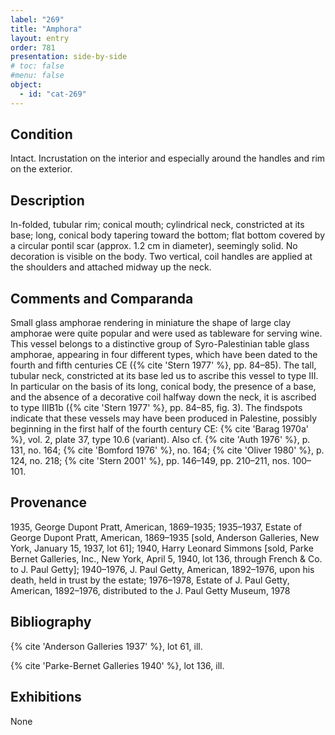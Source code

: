 ```yaml
---
label: "269"
title: "Amphora"
layout: entry
order: 781
presentation: side-by-side
# toc: false
#menu: false 
object:
  - id: "cat-269"
---
```


## Condition

Intact. Incrustation on the interior and especially around the handles and rim on the exterior.

## Description

In-folded, tubular rim; conical mouth; cylindrical neck, constricted at its base; long, conical body tapering toward the bottom; flat bottom covered by a circular pontil scar (approx. 1.2 cm in diameter), seemingly solid. No decoration is visible on the body. Two vertical, coil handles are applied at the shoulders and attached midway up the neck.

## Comments and Comparanda

Small glass amphorae rendering in miniature the shape of large clay amphorae were quite popular and were used as tableware for serving wine. This vessel belongs to a distinctive group of Syro-Palestinian table glass amphorae, appearing in four different types, which have been dated to the fourth and fifth centuries CE ({% cite 'Stern 1977' %}, pp. 84–85). The tall, tubular neck, constricted at its base led us to ascribe this vessel to type III. In particular on the basis of its long, conical body, the presence of a base, and the absence of a decorative coil halfway down the neck, it is ascribed to type IIIB1b ({% cite 'Stern 1977' %}, pp. 84–85, fig. 3). The findspots indicate that these vessels may have been produced in Palestine, possibly beginning in the first half of the fourth century CE: {% cite 'Barag 1970a' %}, vol. 2, plate 37, type 10.6 (variant). Also cf. {% cite 'Auth 1976' %}, p. 131, no. 164; {% cite 'Bomford 1976' %}, no. 164; {% cite 'Oliver 1980' %}, p. 124, no. 218; {% cite 'Stern 2001' %}, pp. 146–149, pp. 210–211, nos. 100–101.

## Provenance

1935, George Dupont Pratt, American, 1869–1935; 1935–1937, Estate of George Dupont Pratt, American, 1869–1935 [sold, Anderson Galleries, New York, January 15, 1937, lot 61]; 1940, Harry Leonard Simmons [sold, Parke Bernet Galleries, Inc., New York, April 5, 1940, lot 136, through French & Co. to J. Paul Getty]; 1940–1976, J. Paul Getty, American, 1892–1976, upon his death, held in trust by the estate; 1976–1978, Estate of J. Paul Getty, American, 1892–1976, distributed to the J. Paul Getty Museum, 1978

## Bibliography

{% cite 'Anderson Galleries 1937' %}, lot 61, ill.

{% cite 'Parke-Bernet Galleries 1940' %}, lot 136, ill.

## Exhibitions

None